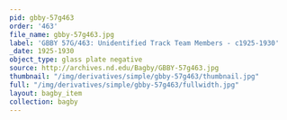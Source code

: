 ```yaml
---
pid: gbby-57g463
order: '463'
file_name: gbby-57g463.jpg
label: 'GBBY 57G/463: Unidentified Track Team Members - c1925-1930'
_date: 1925-1930
object_type: glass plate negative
source: http://archives.nd.edu/Bagby/GBBY-57g463.jpg
thumbnail: "/img/derivatives/simple/gbby-57g463/thumbnail.jpg"
full: "/img/derivatives/simple/gbby-57g463/fullwidth.jpg"
layout: bagby_item
collection: bagby
---
```


